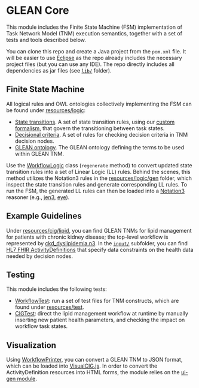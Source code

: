 # GLEAN Core

This module includes the Finite State Machine (FSM) implementation of Task Network Model (TNM) execution semantics, together with a set of tests and tools described below.

You can clone this repo and create a Java project from the `pom.xml` file. It will be easier to use [Eclipse](https://www.eclipse.org/ide/) as the repo already includes the necessary project files (but you can use any IDE). The repo directly includes all dependencies as jar files (see [`lib/`](https://github.com/william-vw/glean/tree/main/lib) folder).

## Finite State Machine

All logical rules and OWL ontologies collectively implementing the FSM can be found under [resources/logic](src/main/resources/logic):
- [State transitions](tree/main/src/main/resources/logic/workflow). A set of state transition rules, using our [custom formalism](https://doi.org/10.1007/978-3-031-09342-5_1), that govern the transitioning between task states.
- [Decisional criteria](blob/main/src/main/resources/logic/condition/condition.n3). A set of rules for checking decision criteria in TNM decision nodes.
- [GLEAN ontology](blob/main/src/main/resources/logic/glean.owl). The GLEAN ontology defining the terms to be used within GLEAN TNM.

Use the [WorkflowLogic](blob/main/src/main/java/wvw/glean/workflow/WorkflowLogic.java) class (`regenerate` method) to convert updated state transition rules into a set of Linear Logic (LL) rules.
Behind the scenes, this method utilizes the Notation3 rules in the [resources/logic/gen](tree/main/src/main/resources/logic/gen) folder, which inspect the state transition rules and generate corresponding LL rules.
To run the FSM, the generated LL rules can then be loaded into a [Notation3](https://w3c.github.io/N3/spec/) reasoner (e.g., [jen3](https://github.com/william-vw/jen3), [eye](https://github.com/josd/eye)).

## Example Guidelines

Under [resources/cig/lipid](tree/main/src/main/resources/cig/lipid), you can find GLEAN TNMs for lipid management for patients with chronic kidney disease; the top-level workflow is represented by [ckd_dyslipidemia.n3](blob/main/src/main/resources/cig/lipid/ckd_dyslipidemia.n3). In the [`input/`](tree/main/src/main/resources/cig/lipid/input) subfolder, you can find [HL7 FHIR ActivityDefinitions](https://www.hl7.org/fhir/activitydefinition.html) that specify data constraints on the health data needed by decision nodes. 

## Testing

This module includes the following tests:
- [WorkflowTest](blob/main/src/main/java/wvw/glean/workflow/WorkflowTest.java): run a set of test files for TNM constructs, which are found under [resources/test](tree/main/src/main/resources/test).
- [CIGTest](blob/main/src/main/java/wvw/glean/cig/CIGTest.java): direct the lipid management workflow at runtime by manually inserting new patient health parameters, and checking the impact on workflow task states.

## Visualization

Using [WorkflowPrinter](blob/main/src/main/java/wvw/glean/workflow/print/WorkflowPrinter.java), you can convert a GLEAN TNM to JSON format, which can be loaded into [VisualCIG.js](https://github.com/william-vw/glean/visualcig-js). In order to convert the ActivityDefinition resources into HTML forms, the module relies on the [ui-gen module](https://github.com/william-vw/glean/ui-gen).

